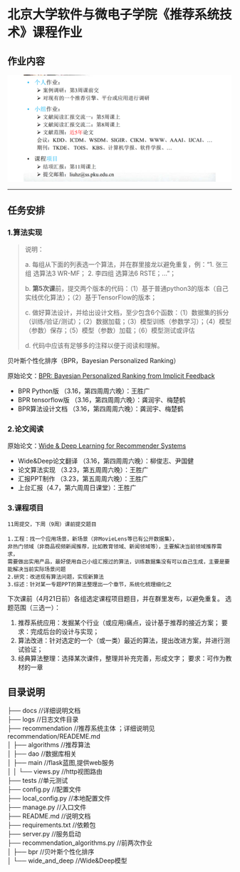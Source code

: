 # 北京大学软件与微电子学院《推荐系统技术》课程作业

## 作业内容

![课堂作业](docs/homework.png)

----

## 任务安排

###  1.算法实现

>  说明：
>
>  a. 每组从下面的列表选一个算法，并在群里接龙以避免重复，例：“1. 张三 组 选算法3 WR-MF； 2. 李四组 选算法6 RSTE；...”；
>
>  b. **第5次课**前，提交两个版本的代码：（1）基于普通python3的版本（自己实线优化算法）；（2）基于TensorFlow的版本；
>
>  c. 做好算法设计，并给出设计文档，至少包含6个函数：（1）数据集的拆分（训练/验证/测试）；（2）数据加载；（3）模型训练（参数学习）；（4）模型（参数）保存；（5）模型（参数）加载；（6）模型测试或评估
>
>  d. 代码中应该有足够多的注释以便于阅读和理解。



贝叶斯个性化排序（BPR，Bayesian Personalized Ranking）

原始论文：[BPR: Bayesian Personalized Ranking from Implicit Feedback](https://arxiv.org/abs/1205.2618)

- BPR Python版  （3.16，第四周周六晚）：王胜广
- BPR tensorflow版 （3.16，第四周周六晚）：龚润宇、梅楚鹤
- BPR算法设计文档 （3.16，第四周周六晚）：龚润宇、梅楚鹤


### 2.论文阅读
原始论文：[Wide & Deep Learning for Recommender Systems](https://arxiv.org/abs/1606.07792)

- Wide&Deep论文翻译 （3.16，第四周周六晚）：柳俊志、尹国健
- 论文算法实现  （3.23，第五周周六晚）：王胜广
- 汇报PPT制作 （3.23，第五周周六晚）：王胜广
- 上台汇报（4.7，第六周周日课堂）：王胜广



### 3.课程项目

    11周提交，下周（9周）课前提交题目
    
    1.工程：找一个应用场景，新场景（非MovieLens等已有公开数据集），
    非热门领域（非商品视频新闻推荐，比如教育领域、新闻领域等），主要解决当前领域推荐需求，
    需要做出实用产品，最好使用自己小组汇报过的算法，训练数据集没有可以自己生成，主要是要能解决当前实际场景问题
    2.研究：改进现有算法问题，实现新算法
    3.综述：针对某一专题PPT的算法整理出一个章节，系统化梳理细化之
    

下次课前（4月21日前）各组选定课程项目题目，并在群里发布，以避免重复。
选题范围（三选一）：
1. 推荐系统应用：发掘某个行业（或应用)痛点，设计基于推荐的接近方案；
要求：完成后台的设计与实现；
2. 算法改进：针对选定的一个（或一类）最近的算法，提出改进方案，并进行测试验证；
3. 经典算法整理：选择某次课件，整理并补充完善，形成文字；
要求：可作为教材的一章
    

##  目录说明     
├── docs  //详细说明文档     
├── logs  //日志文件目录       
├── recommendation //推荐系统主体 ；详细说明见recommendation/READEME.md                                
│   ├── algorithms  //推荐算法              
│   ├── dao  //数据库相关                     
│   ├── main  //flask蓝图,提供web服务          
│   │   └── views.py  //http视图路由                             
├── tests  //单元测试  
├── config.py  //配置文件    
├── local_config.py  //本地配置文件  
├── manage.py  //入口文件    
├── README.md  //说明文档   
├── requirements.txt  //依赖包   
├── server.py  //服务启动     
├── recommendation_algorithms.py  //前两次作业        
│   ├── bpr  //贝叶斯个性化排序      
│   └──  wide_and_deep  //Wide&Deep模型      
